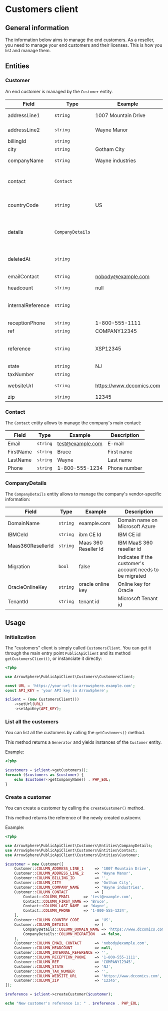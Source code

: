 # Customers client

## General information
The information below aims to manage the end customers. As a reseller, you need to manage your end customers and their licenses. This is how you list and manage them.

## Entities

### Customer
An end customer is managed by the ```Customer``` entity.

| Field             | Type                 | Example                  | Description                                                                |
|-------------------|----------------------|--------------------------|----------------------------------------------------------------------------|
| addressLine1      | ```string```         | 1007 Mountain Drive      | First line of the address                                                  |
| addressLine2      | ```string```         | Wayne Manor              | Second line of the address                                                 |
| billingId         | ```string```         |                          | Billing identifier                                                         |
| city              | ```string```         | Gotham City              | The city name                                                              |
| companyName       | ```string```         | Wayne industries         | The company name                                                           |
| contact           | ```Contact```        |                          | The main contact of the company (see [Contact entity](#Contact))           |
| countryCode       | ```string```         | US                       | ISO-3166-1 alpha-2 country code                                            |
| details           | ```CompanyDetails``` |                          | Vendor-specific information (see [CompanyDetails entity](#CompanyDetails)) |
| deletedAt         | ```string```         |                          | The date when the customer was deleted                                     |
| emailContact      | ```string```         | nobody@example.com       | Contact email for the company                                              |
| headcount         | ```string```         | null                     | Head count                                                                 |
| internalReference | ```string```         |                          | Internal reference (must be unique if not empty)                           |
| receptionPhone    | ```string```         | 1-800-555-1111           | Phone number                                                               |
| ref               | ```string```         | COMPANY12345             | Accronym                                                                   |
| reference         | ```string```         | XSP12345                 | The identifier of the company within ArrowSphere                           |
| state             | ```string```         | NJ                       | State                                                                      |
| taxNumber         | ```string```         |                          | VAT number                                                                 |
| websiteUrl        | ```string```         | https://www.dccomics.com | Company's website                                                          |
| zip               | ```string```         | 12345                    | Zip code                                                                   |

### Contact
The ```Contact``` entity allows to manage the company's main contact:

| Field     | Type         | Example          | Description  |
|-----------|--------------|------------------|--------------|
| Email     | ```string``` | test@example.com | E-mail       |
| FirstName | ```string``` | Bruce            | First name   |
| LastName  | ```string``` | Wayne            | Last name    |
| Phone     | ```string``` | 1-800-555-1234   | Phone number |

### CompanyDetails
The ```CompanyDetails``` entity allows to manage the company's vendor-specific information:

| Field             | Type         | Example              | Description                                              |
|-------------------|--------------|----------------------|----------------------------------------------------------|
| DomainName        | ```string``` | example.com          | Domain name on Microsoft Azure                           |
| IBMCeId           | ```string``` | ibm CE Id            | IBM CE id                                                |
| Maas360ResellerId | ```string``` | Maas 360 Reseller Id | IBM MaaS 360 reseller id                                 |
| Migration         | ```bool```   | false                | Indicates if the customer's account needs to be migrated |
| OracleOnlineKey   | ```string``` | oracle online key    | Online key for Oracle                                    |
| TenantId          | ```string``` | tenant id            | Microsoft Tenant id                                      |

## Usage

### Initialization
The "customers" client is simply called ```CustomersClient```.
You can get it through the main entry point ```PublicApiClient``` and its method ```getCustomersClient()```, or instanciate it directly:
```php
<?php

use ArrowSphere\PublicApiClient\Customers\CustomersClient;

const URL = 'https://your-url-to-arrowsphere.example.com';
const API_KEY = 'your API key in ArrowSphere';

$client = (new CustomersClient())
    ->setUrl(URL)
    ->setApiKey(API_KEY);

```

### List all the customers
You can list all the customers by calling the ```getCustomers()``` method.

This method returns a ```Generator``` and yields instances of the ```Customer``` entity.

Example:
```php
<?php

$customers = $client->getCustomers();
foreach ($customers as $customer) {
    echo $customer->getCompanyName() . PHP_EOL;
}
```

### Create a customer
You can create a customer by calling the ```createCustomer()``` method.

This method returns the reference of the newly created custoemr.

Example:

```php
<?php

use ArrowSphere\PublicApiClient\Customers\Entities\CompanyDetails;
use ArrowSphere\PublicApiClient\Customers\Entities\Contact;
use ArrowSphere\PublicApiClient\Customers\Entities\Customer;

$customer = new Customer([
    Customer::COLUMN_ADDRESS_LINE_1     => '1007 Mountain Drive',
    Customer::COLUMN_ADDRESS_LINE_2     => 'Wayne Manor',
    Customer::COLUMN_BILLING_ID         => '',
    Customer::COLUMN_CITY               => 'Gotham City',
    Customer::COLUMN_COMPANY_NAME       => 'Wayne industries',
    Customer::COLUMN_CONTACT            => [
        Contact::COLUMN_EMAIL      => 'test@example.com',
        Contact::COLUMN_FIRST_NAME => 'Bruce',
        Contact::COLUMN_LAST_NAME  => 'Wayne',
        Contact::COLUMN_PHONE      => '1-800-555-1234',
    ],
    Customer::COLUMN_COUNTRY_CODE       => 'US',
    Customer::COLUMN_DETAILS            => [
        CompanyDetails::COLUMN_DOMAIN_NAME => 'https://www.dccomics.com',
        CompanyDetails::COLUMN_MIGRATION   => false,
    ],
    Customer::COLUMN_EMAIL_CONTACT      => 'nobody@example.com',
    Customer::COLUMN_HEADCOUNT          => null,
    Customer::COLUMN_INTERNAL_REFERENCE => '',
    Customer::COLUMN_RECEPTION_PHONE    => '1-800-555-1111',
    Customer::COLUMN_REF                => 'COMPANY12345',
    Customer::COLUMN_STATE              => 'NJ',
    Customer::COLUMN_TAX_NUMBER         => '',
    Customer::COLUMN_WEBSITE_URL        => 'https://www.dccomics.com',
    Customer::COLUMN_ZIP                => '12345',
]);

$reference = $client->createCustomer($customer);

echo "New customer's reference is: " . $reference . PHP_EOL;
```
